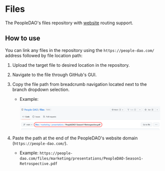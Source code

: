 # Files

The PeopleDAO's files repository with [website](https://people-dao.com) routing support.

## How to use

You can link any files in the repository using the `https://people-dao.com/` address followed by file location path:

1. Upload the target file to desired location in the repository.
2. Navigate to the file through GitHub's GUI.
3. Copy the file path from breadcrumb navigation located next to the branch dropdown selection.

   - Example:

     ![GUI file path example](_readme/file-path.png)

4. Paste the path at the end of the PeopleDAO's website domain (`https://people-dao.com/`).
   - Example: `https://people-dao.com/files/marketing/presentations/PeopleDAO-Season1-Retrospective.pdf`
